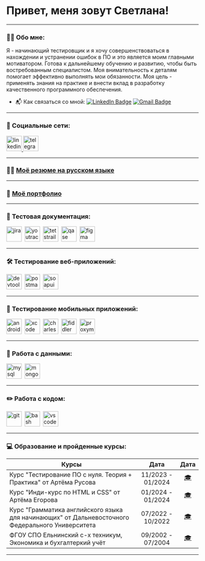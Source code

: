 # Привет, меня зовут Светлана!

---

### 👩‍💼 Обо мне:

Я - начинающий тестировщик и я хочу совершенствоваться в нахождении и устранении ошибок в ПО и это является моим главными мотиватором. Готова к дальнейшему обучению и развитию, чтобы быть востребованным специалистом. Моя внимательность к деталям помогает эффективно выполнять мои обязанности. Моя цель - применять знания на практике и внести вклад в разработку качественного программного обеспечения.

* 📬 Как связаться со мной: [![LinkedIn Badge](https://img.shields.io/badge/-@sviatlana-blue?style=flat&logo=LinkedIn&logoColor=white)](https://www.linkedin.com/in/qa-sviatlana-karaliova/) [![Gmail Badge](https://img.shields.io/badge/-Gmail-red?style=flat&logo=Gmail&logoColor=white)](mailto:swiatlana.karaliowa@gmail.com)

---

### 🤝 Социальные сети:

  <div id="badges">
    <a href="https://www.linkedin.com/in/qa-sviatlana-karaliova/" target="_blank">
      <img src="https://cdn-icons-png.flaticon.com/512/2504/2504799.png" width="40" height="40" alt="linkedin" />
    </a>
    <a href="https://t.me/@sweta092021" target="_blank">
      <img src="https://cdn-icons-png.flaticon.com/512/2111/2111646.png" width="40" height="40" alt="telegram" />
    </a>
  </div>

---

### 👩‍💻 [ Моё резюме на русском языке ]( https://drive.google.com/file/d/1bw2faCjUEZnaKTMqRunTs6eC8uy9IN_S/view?usp=sharing )

---

### 📔 [ Моё портфолио ]( https://github.com/KaraliovaQA/Portfolio )

---

### 📁 Тестовая документация:

<div>
  <img src="https://cdn.jsdelivr.net/gh/devicons/devicon/icons/jira/jira-original.svg" title="jira" alt="jira" width="40" height="40"/>&nbsp
  <img src="https://upload.wikimedia.org/wikipedia/commons/thumb/8/8d/YouTrack_Icon.svg/1024px-YouTrack_Icon.svg.png?20200803082248" title="youtrack" alt="youtrack" width="40" height="40"/>&nbsp
  <img src="https://codahosted.io/packs/21236/unversioned/assets/LOGO/ba1091c59bab89cd2fd0f289622731fe16113d7b00905abe64759c313a4b73b76c1b0426076ed76cb74752234c734131df46992d5b8b48fc13e264240e4f7119f736cfeb64df36ded54b5cbf6198b9cadedf18dd0cac5c7dbcd16e6336c29363cd1292ba" title="testrail" alt="tetstrail" width="40" height="40"/>&nbsp
  <img src="https://luna1.co/eb0187.png" title="qase" alt="qase" width="40" height="40"/>&nbsp
  <img src="https://cdn.jsdelivr.net/gh/devicons/devicon/icons/figma/figma-original.svg" title="figma" alt="figma" width="40" height="40"/>&nbsp
</div>

---

### 🛠 Тестирование веб-приложений:

<div>
  <img src="https://d33wubrfki0l68.cloudfront.net/38b5c953a4667366685d55db55d057c86db1fc54/a0fdc/static/acae6b24d940347661ca901ea07f47c1/chrome-dev-logo-icon.png" title="devtools" alt="devtools" width="40" height="40"/>&nbsp
  <img src="https://seeklogo.com/images/P/postman-logo-0087CA0D15-seeklogo.com.png" title="postman" alt="postman" width="40" height="40"/>&nbsp
  <img src="https://static0.smartbear.co/smartbearbrand/media/images/home/soapui-icon.svg" title="soapui" alt="soapui" width="40" height="40"/>&nbsp
</div>

---

### 📱 Тестирование мобильных приложений:

<div>
  <img src="https://cdn.jsdelivr.net/gh/devicons/devicon/icons/androidstudio/androidstudio-original.svg" title="android-studio" alt="android-studio" width="40" height="40"/>&nbsp
  <img src="https://cdn.jsdelivr.net/gh/devicons/devicon/icons/xcode/xcode-original.svg" title="xcode" alt="xcode" width="40" height="40"/>&nbsp
  <img src="https://cdn.icon-icons.com/icons2/3053/PNG/512/charles_proxy_macos_bigsur_icon_190302.png" title="charles-proxy" alt="charles-proxy" width="40" height="40"/>&nbsp
  <img src="https://www.megaleechers.com/storage/Fiddler-Everywhere-Icon.png" title="fiddler" alt="fiddler" width="40" height="40"/>&nbsp
  <img src="https://pbs.twimg.com/profile_images/1589614420766126080/slAIVDtr_400x400.jpg" title="proxyman" alt="proxyman" width="40" height="40"/>&nbsp
</div>


---

### 💾 Работа с данными:

<div>
  <img src="https://cdn.jsdelivr.net/gh/devicons/devicon/icons/mysql/mysql-original.svg" title="mysql" alt="mysql" width="40" height="40"/>&nbsp
  <img src="https://cdn.jsdelivr.net/gh/devicons/devicon/icons/mongodb/mongodb-original.svg" title="mongodb" alt="mongodb" width="40" height="40"/>&nbsp
</div>

---

### ✏️ Работа с кодом:

<div>
  <img src="https://cdn.jsdelivr.net/gh/devicons/devicon/icons/git/git-original.svg" title="git" alt="git" width="40" height="40"/>&nbsp
  <img src="https://upload.wikimedia.org/wikipedia/commons/thumb/4/4b/Bash_Logo_Colored.svg/1024px-Bash_Logo_Colored.svg.png?20180723054350" title="bash" alt="bash" width="40" height="40"/>&nbsp
  <img src="https://cdn.jsdelivr.net/gh/devicons/devicon/icons/vscode/vscode-original.svg" title="vscode" alt="vscode" width="40" height="40"/>&nbsp
  
</div>

---

 ### 💻 Образование и пройденные курсы:

| Курсы                                                                                          | Дата                       |  Дата                            |
| -------------------------------------------------------------------------------------------    | :------------------------: |  :-----------------------------: |
| Курс "Тестирование ПО с нуля. Теория + Практика" от Артёма Русова                                | 11/2023 - 01/2024          |     [ 🎓 ]( https://drive.google.com/file/d/1C_AjfedlslPw-K9pjCb0zvc1l6dki3UD/view?usp=sharing )     |
| Курс "Инди-курс по HTML и CSS" от Артёма Егорова                                                 | 01/2024 - 01/2024          |     [ 🎓 ]( https://drive.google.com/file/d/1PL7x7sBfA_DywMCJPFbRYQRtltj_KE9U/view?usp=sharing )     |
| Курс "Грамматика английского языка для начинающих" от Дальневосточного Федерального Университета | 07/2022 - 10/2022          |     [ 🎓 ]( https://drive.google.com/file/d/1b5gmvdThdGqxp7LLMfC3tyynyMO8BEeZ/view?usp=sharing )     |
| ФГОУ СПО Ельнинский с-х техникум, Экономика и бухгалтеркий учёт                            | 09/2002 - 07/2004              |     [ 🎓 ](  )     |

---
